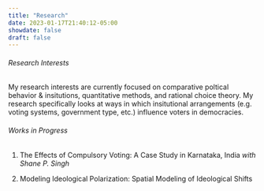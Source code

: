 ```yaml
---
title: "Research"
date: 2023-01-17T21:40:12-05:00
showdate: false
draft: false
---
```



###### Research Interests

My research interests are currently focused on comparative poltical behavior & insitutions, quantitative methods, and rational choice theory. My research specifically looks at ways in which insitutional arrangements (e.g. voting systems, government type, etc.) influence voters in democracies.

###### Works in Progress

1. The Effects of Compulsory Voting: A Case Study in Karnataka, India _with Shane P. Singh_

2. Modeling Ideological Polarization: Spatial Modeling of Ideological Shifts